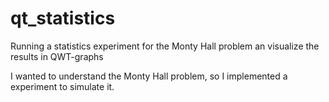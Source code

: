 # qt_statistics
Running a statistics experiment for the Monty Hall problem an visualize the results in QWT-graphs

I wanted to understand the Monty Hall problem, so I implemented a experiment to simulate it.
